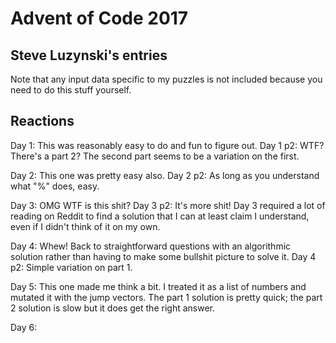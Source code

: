 # Advent of Code 2017

## Steve Luzynski's entries

Note that any input data specific to my puzzles is not included
because you need to do this stuff yourself.

## Reactions
Day 1: This was reasonably easy to do and fun to figure out.
Day 1 p2: WTF? There's a part 2? The second part seems to be a variation on the first.

Day 2: This one was pretty easy also.
Day 2 p2: As long as you understand what "%" does, easy.

Day 3: OMG WTF is this shit?
Day 3 p2: It's more shit! Day 3 required a lot of reading on Reddit to find a solution
that I can at least claim I understand, even if I didn't think of it on my own.

Day 4: Whew! Back to straightforward questions with an algorithmic solution
rather than having to make some bullshit picture to solve it.
Day 4 p2: Simple variation on part 1.

Day 5: This one made me think a bit. I treated it as a list of numbers and mutated it
with the jump vectors. The part 1 solution is pretty quick; the part 2 solution
is slow but it does get the right answer.

Day 6: 
